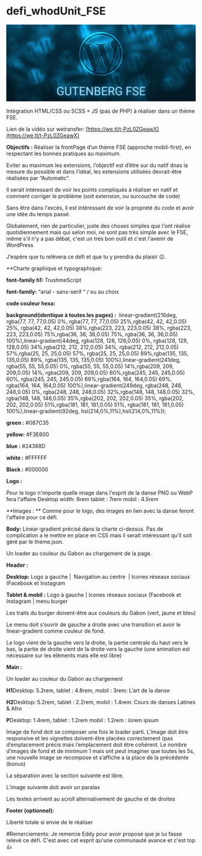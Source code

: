 # defi_whodUnit_FSE
![Texte alternatif](gutenberg-fse-1024x415.webp)

Intégration HTML/CSS ou SCSS + JS (pas de PHP) à réaliser dans un thème FSE.

Lien de la vidéo sur wetransfer: [https://we.tl/t-PzL0ZGeawX](https://we.tl/t-PzL0ZGeawX)

**Objectifs :** Réaliser la frontPage d’un thème FSE (approche mobil-first), en respectant les bonnes pratiques au maximum.

Eviter au maximum les extensions, l’objectif est d’être sur du natif dnas la mesure du possible et dans l’idéal, les extensions utilisées devrait-être réalisées par “Automatic”.


Il serait intéressant de voir les points compliqués à réaliser en natif et comment corriger le problème (soit extension, ou surcouche de code)

Sans être dans l'excès, il est intéressant de voir la propreté du code et avoir une idée du temps passé.

Globalement, rien de particulier, juste des choses simples que l'ont réalise quotidiennement mais qui selon moi, ne sont pas très simple avec le FSE, même s'il n'y a pas débat, c'est un très bon outil et c'est l'avenir de WordPress


J’espère que tu relèvera ce défi et que tu y prendra du plaisir 😉.

  
**Charte graphique et typographique:
  

**font-family h1:** TrushmeScript

**font-family:** “arial - sans-serif “ / ou au choix

  

**code couleur hexa:**

  

**background(identique à toutes les pages) :**  linear-gradient(216deg, rgba(77, 77, 77,0.05) 0%, rgba(77, 77, 77,0.05) 25%,rgba(42, 42, 42,0.05) 25%, rgba(42, 42, 42,0.05) 38%,rgba(223, 223, 223,0.05) 38%, rgba(223, 223, 223,0.05) 75%,rgba(36, 36, 36,0.05) 75%, rgba(36, 36, 36,0.05) 100%),linear-gradient(44deg, rgba(128, 128, 128,0.05) 0%, rgba(128, 128, 128,0.05) 34%,rgba(212, 212, 212,0.05) 34%, rgba(212, 212, 212,0.05) 57%,rgba(25, 25, 25,0.05) 57%, rgba(25, 25, 25,0.05) 89%,rgba(135, 135, 135,0.05) 89%, rgba(135, 135, 135,0.05) 100%),linear-gradient(241deg, rgba(55, 55, 55,0.05) 0%, rgba(55, 55, 55,0.05) 14%,rgba(209, 209, 209,0.05) 14%, rgba(209, 209, 209,0.05) 60%,rgba(245, 245, 245,0.05) 60%, rgba(245, 245, 245,0.05) 69%,rgba(164, 164, 164,0.05) 69%, rgba(164, 164, 164,0.05) 100%),linear-gradient(249deg, rgba(248, 248, 248,0.05) 0%, rgba(248, 248, 248,0.05) 32%,rgba(148, 148, 148,0.05) 32%, rgba(148, 148, 148,0.05) 35%,rgba(202, 202, 202,0.05) 35%, rgba(202, 202, 202,0.05) 51%,rgba(181, 181, 181,0.05) 51%, rgba(181, 181, 181,0.05) 100%),linear-gradient(92deg, hsl(214,0%,11%),hsl(214,0%,11%));

  
**green :** #087C35

**yellow:** #F3E600

**blue :** #24388D

**white :** #FFFFFF

**Black :** #000000

  

**Logo :**

Pour le logo n'importe quelle image dans l'esprit de la danse PNG ou WebP fera l'affaire
Desktop width: 9rem
tablet : 7rem 
mobil : 4.5rem

**Images : **
Comme pour le logo, des images en lien avec la danse feront l'affaire pour ce défi.

**Body:** Linear-gradient précisé dans la charte ci-dessus. Pas de complication a le mettre en place en CSS mais il serait intéressant qu’il soit géré par le theme.json.

Un loader au couleur du Gabon au chargement de la page. 

**Header :**

**Desktop:** Logo a gauche |  Navigation au centre  | Icones réseaux sociaux (Facebook et Instagram

**Tablet & mobil :** Logo à gauche | Icones réseaux sociaux (Facebook et Instagram | menu burger

  
Les traits du burger doivent-être aux couleurs du Gabon (vert, jaune et bleu)

Le menu doit s’ouvrir de gauche a droite avec une transition et avoir le linear-gradient comme couleur de fond.

Le logo vient de la gauche vers la droite, la partie centrale du haut vers le bas, la partie de droite vient de la droite vers la gauche (une animation est nécessaire sur les éléments mais elle est libre)

**Main :**

Un loader au couleur du Gabon au chargement

**H1**Desktop: 5.2rem, tablet : 4.8rem, mobil : 3rem: L’art de la danse

**H2**Desktop: 5.2rem, tablet : 2.2rem, mobil : 1.4rem: Cours de danses Latines & Afro

**P**Desktop: 1.4rem, tablet : 1.2rem mobil : 1.2rem : lorem ipsum
  

Image de fond doit se composer une fois le loader parti. L’image doit être responsive et les vignettes doivent-être placées correctement (pas d’emplacement précis mais l’emplacement doit être cohérent. Le nombre d’images de fond et de minimum 1 mais ont peut imaginer que toutes les 5s, une nouvelle image se recompose et s’affiche a la place de la précédente (bonus)

  

La séparation avec la section suivante est libre.

  

L’image suivante doit avoir un paralax

Les textes arrivent au scroll alternativement de gauche et de droites

**Footer (optionnel):**

Liberté totale si envie de le réaliser


#Remerciements: Je remercie Eddy pour avoir proposé que je lui fasse relevé ce défi. C'est avec cet esprit qu'une communauté avance et c'est top 👍


